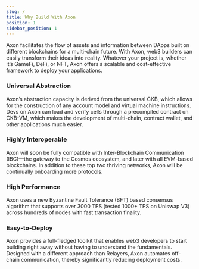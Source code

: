```yaml
---
slug: /
title: Why Build With Axon
position: 1
sidebar_position: 1
---
```


Axon facilitates the flow of assets and information between DApps built on different blockchains for a multi-chain future. With Axon, web3 builders can easily transform their ideas into reality. Whatever your project is, whether it’s GameFi, DeFi, or NFT, Axon offers a scalable and cost-effective framework to deploy your applications.



### Universal Abstraction

Axon’s abstraction capacity is derived from the universal CKB, which allows for the construction of any account model and virtual machine instructions. Devs on Axon can load and verify cells through a precompiled contract on CKB-VM, which makes the development of multi-chain, contract wallet, and other applications much easier.



### Highly Interoperable

Axon will soon be fully compatible with Inter-Blockchain Communication (IBC)—the gateway to the Cosmos ecosystem, and later with all EVM-based blockchains. In addition to these top two thriving networks, Axon will be continually onboarding more protocols.



### High Performance

Axon uses a new Byzantine Fault Tolerance (BFT) based consensus algorithm that supports over 3000 TPS (tested 1000+ TPS on Uniswap V3) across hundreds of nodes with fast transaction finality.



### Easy-to-Deploy

Axon provides a full-fledged toolkit that enables web3 developers to start building right away without having to understand the fundamentals. Designed with a different approach than Relayers, Axon automates off-chain communication, thereby significantly reducing deployment costs.

